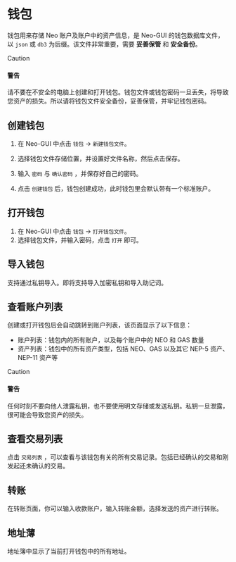 # 钱包

钱包用来存储 Neo 账户及账户中的资产信息，是 Neo-GUI 的钱包数据库文件，以 `json` 或 `db3` 为后缀。该文件非常重要，需要 **妥善保管** 和 **安全备份**。

> [!CAUTION]
>
> #### 警告
>
> 请不要在不安全的电脑上创建和打开钱包。钱包文件或钱包密码一旦丢失，将导致您资产的损失。所以请将钱包文件安全备份，妥善保管，并牢记钱包密码。
>

## 创建钱包

1. 在 Neo-GUI 中点击 `钱包` -> `新建钱包文件`。

2. 选择钱包文件存储位置，并设置好文件名称，然后点击保存。

3. 输入 `密码` 与 `确认密码` ，并保存好自己的密码。

4. 点击 `创建钱包` 后，钱包创建成功，此时钱包里会默认带有一个标准账户。

## 打开钱包

1. 在 Neo-GUI 中点击 `钱包` -> `打开钱包文件`。
2. 选择钱包文件，并输入密码，点击 `打开` 即可。

## 导入钱包

支持通过私钥导入。即将支持导入加密私钥和导入助记词。

## 查看账户列表

创建或打开钱包后会自动跳转到账户列表，该页面显示了以下信息：

- 账户列表：钱包内的所有账户，以及每个账户中的 NEO 和 GAS 数量
- 资产列表：钱包中的所有资产类型，包括 NEO、GAS 以及其它 NEP-5 资产、NEP-11 资产等

> [!CAUTION]
>
> #### 警告
>
> 任何时刻不要向他人泄露私钥，也不要使用明文存储或发送私钥。私钥一旦泄露，很可能会导致您资产的损失。

## 查看交易列表

点击 `交易列表` ，可以查看与该钱包有关的所有交易记录。包括已经确认的交易和刚发起还未确认的交易。

## 转账

在转账页面，你可以输入收款账户，输入转账金额，选择发送的资产进行转账。

## 地址薄

地址簿中显示了当前打开钱包中的所有地址。
